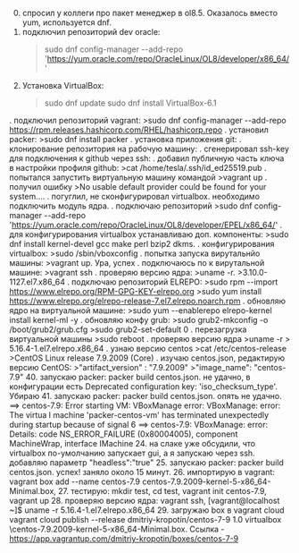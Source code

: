 0. спросил у коллеги про пакет менеджер в ol8.5. Оказалось вместо yum, используется dnf.
1. подключил репозиторий dev oracle: 
	>sudo dnf config-manager --add-repo 'https://yum.oracle.com/repo/OracleLinux/OL8/developer/x86_64/'
2. Установка VirtualBox: 
 	>sudo dnf update
 	>sudo dnf install VirtualBox-6.1
 	
. подключил репозиторий vagrant: 
	 >sudo dnf config-manager --add-repo https://rpm.releases.hashicorp.com/RHEL/hashicorp.repo
. установил packer: 
	 >sudo dnf install packer
. установка приложения git: 
. клонирование репозитория на рабочую машину: 
. сгенерировал ssh-key для подключения к github через ssh: 
. добавил публичную часть ключа в настройки профиля github: 
	>cat /home/tesla/.ssh/id_ed25519.pub
. попытался запустить виртуальную машину командой 
	>vagrant up
. получил ошибку 
 	>No usable default provider could be found for your system.... 
. погуглил, не сконфигурировал virtualbox. необходимо подключить модуль ядра. 
. подключаю репозиторий 
 	>sudo dnf config-manager --add-repo 'https://yum.oracle.com/repo/OracleLinux/OL8/developer/EPEL/x86_64/'
. для конфигурирования virtualbox устанавливаю доп. компоненты: 
	>sudo dnf install kernel-devel gcc make perl bzip2 dkms. 
. конфигурирования virtualbox: 
	>sudo /sbin/vboxconfig
. попытка запуска вирутальнйо машины: 
	>vagrant up. 
Ура, успех
. подключаюсь по к вирутальной машине: 
	>vagrant ssh
. проверяю версию ядра: 
	>uname -r. 
	>3.10.0-1127.el7.x86_64
. подключаю репозиторий ELREPO: 
	>sudo rpm --import https://www.elrepo.org/RPM-GPG-KEY-elrepo.org
	>sudo yum install https://www.elrepo.org/elrepo-release-7.el7.elrepo.noarch.rpm
. обновляю ядро на виртуальной машине: 
	>sudo yum --enablerepo elrepo-kernel install kernel-ml -y
. обновляю конфу grub: 
	>sudo grub2-mkconfig -o /boot/grub2/grub.cfg
	>sudo grub2-set-default 0
. перезагрузка виртуальной машины 
	>sudo reboot
. проверяю версию ядра 
	>uname -r
	> 5.16.4-1.el7.elrepo.x86_64
. узнаю версию centos 
	>cat /etc/centos-release
	>CentOS Linux release 7.9.2009 (Core)
. изучаю centos.json, редактирую версию CentOS: 
	>"artifact_version" : "7.9.2009"
	>"image_name": "centos-7.9"
40. запускаю packer: packer build centos.json. не удачно, в конфигурации есть Deprecated configuration key: 'iso_checksum_type'. Убираю
41. запускаю packer: packer build centos.json. опять не удачно. 
	==> centos-7.9: Error starting VM: VBoxManage error: VBoxManage: error: The virtua
	l machine 'packer-centos-vm' has terminated unexpectedly during startup because of signal 6
	==> centos-7.9: VBoxManage: error: Details: code NS_ERROR_FAILURE (0x80004005), component MachineWrap, interface IMachine
24. на слаке уже обсудили, что virtualbox по-умолчанию запускает gui, а я запускаю через ssh. добавляю параметр "headless":"true"
25. запускаю packer: packer build centos.json. успех! заняло около 15 минут.
26. импортирую в vagrant: vagrant box add --name centos-7.9 centos-7.9.2009-kernel-5-x86_64-Minimal.box, 
27. тестирую: mkdir test, cd test, vagrant init centos-7.9, vagrant up
28. проверяю версию ядра: vagrant ssh, 
	[vagrant@localhost ~]$ uname -r
	5.16.4-1.el7.elrepo.x86_64
29. загружаю box в vagrant cloud vagrant cloud publish --release dmitriy-kropotin/centos-7-9 1.0 virtualbox \centos-7.9.2009-kernel-5-x86_64-Minimal.box. Ссылка - https://app.vagrantup.com/dmitriy-kropotin/boxes/centos-7-9
